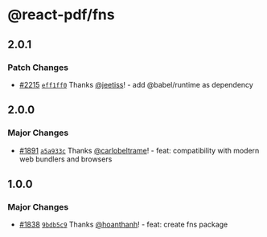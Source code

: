 # @react-pdf/fns

## 2.0.1

### Patch Changes

- [#2215](https://github.com/hoanthanh/react-pdf/pull/2215) [`eff1ff0`](https://github.com/hoanthanh/react-pdf/commit/eff1ff0fefcd710994e4654904ef55843af76a17) Thanks [@jeetiss](https://github.com/jeetiss)! - add @babel/runtime as dependency

## 2.0.0

### Major Changes

- [#1891](https://github.com/hoanthanh/react-pdf/pull/1891) [`a5a933c`](https://github.com/hoanthanh/react-pdf/commit/a5a933c9733e4c77338ef76a2b3545b84a646a81) Thanks [@carlobeltrame](https://github.com/carlobeltrame)! - feat: compatibility with modern web bundlers and browsers

## 1.0.0

### Major Changes

- [#1838](https://github.com/hoanthanh/react-pdf/pull/1838) [`9bdb5c9`](https://github.com/hoanthanh/react-pdf/commit/9bdb5c934a822340754cd4c892d399f91f6218de) Thanks [@hoanthanh](https://github.com/hoanthanh)! - feat: create fns package
